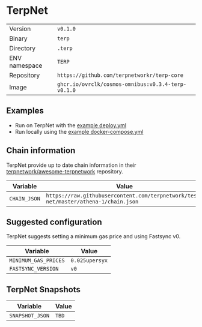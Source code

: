 # TerpNet

| | |
|---|---|
|Version|`v0.1.0`|
|Binary|`terp`|
|Directory|`.terp`|
|ENV namespace|`TERP`|
|Repository|`https://github.com/terpnetworkr/terp-core`|
|Image|`ghcr.io/ovrclk/cosmos-omnibus:v0.3.4-terp-v0.1.0`|

## Examples

- Run on TerpNet with the [example deploy.yml](./deploy.yml)
- Run locally using the [example docker-compose.yml](./docker-compose.yml)

## Chain information

TerpNet provide up to date chain information in their 
[terpnetwork/awesome-terpnetwork](https://github.com/terpnetwork/awesome-terpnetwork) 
repository.

|Variable|Value|
|---|---|
|`CHAIN_JSON`|`https://raw.githubusercontent.com/terpnetwork/test-net/master/athena-1/chain.json`|

## Suggested configuration

TerpNet suggests setting a minimum gas price and using Fastsync v0.

|Variable|Value|
|---|---|
|`MINIMUM_GAS_PRICES`|`0.025upersyx`|
|`FASTSYNC_VERSION`|`v0`|


## TerpNet Snapshots

|Variable|Value|
|---|---|
|`SNAPSHOT_JSON`|`TBD`|
